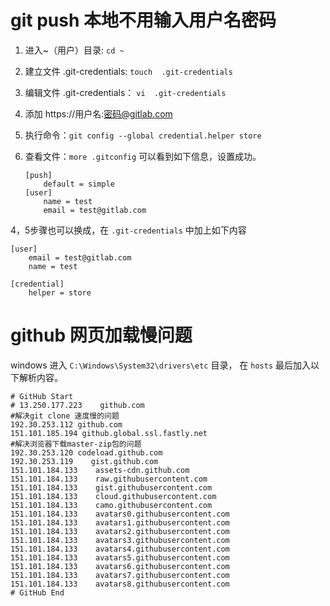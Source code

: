 # git push 本地不用输入用户名密码

1. 进入~（用户）目录: `cd ~`
2. 建立文件 .git-credentials: `touch  .git-credentials`

3. 编辑文件 .git-credentials： `vi  .git-credentials`

4. 添加 https://用户名:密码@gitlab.com

5. 执行命令：`git config --global credential.helper store`

6. 查看文件：`more .gitconfig` 可以看到如下信息，设置成功。

    ```
    [push]
        default = simple
    [user]
        name = test
        email = test@gitlab.com
    ```

4，5步骤也可以换成，在 `.git-credentials` 中加上如下内容

```
[user]
    email = test@gitlab.com
    name = test

[credential]
    helper = store
```

# github 网页加载慢问题

windows 进入 `C:\Windows\System32\drivers\etc` 目录， 在 `hosts` 最后加入以下解析内容。

```
# GitHub Start 
# 13.250.177.223	github.com
#解决git clone 速度慢的问题
192.30.253.112 github.com
151.101.185.194 github.global.ssl.fastly.net
#解决浏览器下载master-zip包的问题
192.30.253.120 codeload.github.com
192.30.253.119    gist.github.com
151.101.184.133    assets-cdn.github.com
151.101.184.133    raw.githubusercontent.com
151.101.184.133    gist.githubusercontent.com
151.101.184.133    cloud.githubusercontent.com
151.101.184.133    camo.githubusercontent.com
151.101.184.133    avatars0.githubusercontent.com
151.101.184.133    avatars1.githubusercontent.com
151.101.184.133    avatars2.githubusercontent.com
151.101.184.133    avatars3.githubusercontent.com
151.101.184.133    avatars4.githubusercontent.com
151.101.184.133    avatars5.githubusercontent.com
151.101.184.133    avatars6.githubusercontent.com
151.101.184.133    avatars7.githubusercontent.com
151.101.184.133    avatars8.githubusercontent.com
# GitHub End
```